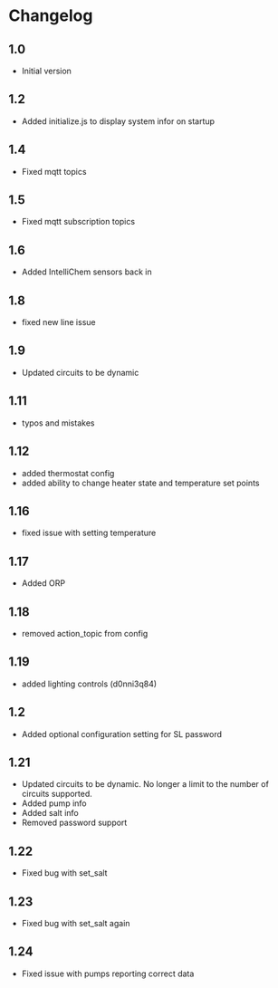 # Changelog

## 1.0
- Initial version

## 1.2
- Added initialize.js to display system infor on startup

## 1.4
- Fixed mqtt topics

## 1.5
- Fixed mqtt subscription topics

## 1.6
- Added IntelliChem sensors back in

## 1.8
- fixed new line issue

## 1.9
- Updated circuits to be dynamic

## 1.11
- typos and mistakes

## 1.12
- added thermostat config
- added ability to change heater state and temperature set points

## 1.16
- fixed issue with setting temperature

## 1.17
- Added ORP

## 1.18
- removed action_topic from config

## 1.19
- added lighting controls (d0nni3q84)

## 1.2
- Added optional configuration setting for SL password

## 1.21
- Updated circuits to be dynamic.  No longer a limit to the number of circuits supported.
- Added pump info
- Added salt info
- Removed password support

## 1.22
- Fixed bug with set_salt

## 1.23
- Fixed bug with set_salt again

## 1.24
- Fixed issue with pumps reporting correct data